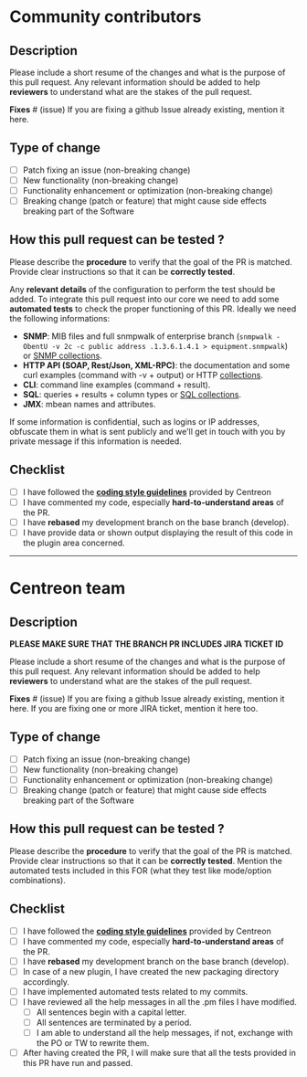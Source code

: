 # Community contributors

## Description

Please include a short resume of the changes and what is the purpose of this pull request. 
Any relevant information should be added to help **reviewers** to understand what are the stakes 
of the pull request.

**Fixes** # (issue)
If you are fixing a github Issue already existing, mention it here.

## Type of change

- [ ] Patch fixing an issue (non-breaking change)
- [ ] New functionality (non-breaking change)
- [ ] Functionality enhancement or optimization (non-breaking change)
- [ ] Breaking change (patch or feature) that might cause side effects breaking part of the Software

## How this pull request can be tested ?

Please describe the **procedure** to verify that the goal of the PR is matched. 
Provide clear instructions so that it can be **correctly tested**.

Any **relevant details** of the configuration to perform the test should be added.
To integrate this pull request into our core we need to add some **automated tests** to check the proper 
functioning of this PR. Ideally we need the following informations:
* **SNMP**: MIB files and full snmpwalk of enterprise branch (`snmpwalk -ObentU -v 2c -c public address .1.3.6.1.4.1 > equipment.snmpwalk`) or [SNMP collections](https://thewatch.centreon.com/product-how-to-21/snmp-collection-tutorial-132).
* **HTTP API (SOAP, Rest/Json, XML-RPC)**: the documentation and some curl examples (command with -v + output) or HTTP [collections](https://thewatch.centreon.com/data-collection-6/centreon-plugins-discover-collection-modes-131).
* **CLI**: command line examples (command + result).
* **SQL**: queries + results + column types or [SQL collections](https://thewatch.centreon.com/product-how-to-21/sql-collection-tutorial-134).
* **JMX**: mbean names and attributes.

If some information is confidential, such as logins or IP addresses, obfuscate them in what is sent 
publicly and we'll get in touch with you by private message if this information is needed.

## Checklist

- [ ] I have followed the **[coding style guidelines](https://github.com/centreon/centreon-plugins/blob/develop/doc/en/developer/plugins_global.md#5-code-style-guidelines)** provided by Centreon
- [ ] I have commented my code, especially **hard-to-understand areas** of the PR.
- [ ] I have **rebased** my development branch on the base branch (develop).
- [ ] I have provide data or shown output displaying the result of this code in the plugin area concerned.

------------------------------------------------------------------------------------------------------
# Centreon team

## Description

**PLEASE MAKE SURE THAT THE BRANCH PR INCLUDES JIRA TICKET ID**

Please include a short resume of the changes and what is the purpose of this pull request. 
Any relevant information should be added to help **reviewers** to understand what are the stakes 
of the pull request.

**Fixes** # (issue)
If you are fixing a github Issue already existing, mention it here.
If you are fixing one or more JIRA ticket, mention it here too.

## Type of change

- [ ] Patch fixing an issue (non-breaking change)
- [ ] New functionality (non-breaking change)
- [ ] Functionality enhancement or optimization (non-breaking change)
- [ ] Breaking change (patch or feature) that might cause side effects breaking part of the Software

## How this pull request can be tested ?

Please describe the **procedure** to verify that the goal of the PR is matched. 
Provide clear instructions so that it can be **correctly tested**.
Mention the automated tests included in this FOR (what they test like mode/option combinations).

## Checklist

- [ ] I have followed the **[coding style guidelines](https://github.com/centreon/centreon-plugins/blob/develop/doc/en/developer/plugins_global.md#5-code-style-guidelines)** provided by Centreon
- [ ] I have commented my code, especially **hard-to-understand areas** of the PR.
- [ ] I have **rebased** my development branch on the base branch (develop).
- [ ] In case of a new plugin, I have created the new packaging directory accordingly.
- [ ] I have implemented automated tests related to my commits.
- [ ] I have reviewed all the help messages in all the .pm files I have modified.
  - [ ] All sentences begin with a capital letter.
  - [ ] All sentences are terminated by a period.
  - [ ] I am able to understand all the help messages, if not, exchange with the PO or TW to rewrite them.
- [ ] After having created the PR, I will make sure that all the tests provided in this PR have run and passed.
